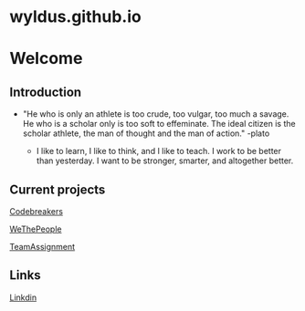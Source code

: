 # wyldus.github.io

# Welcome

## Introduction
 
* "He who is only an athlete is too crude, too vulgar, too much a savage. He who is a scholar only is too soft to effeminate. The ideal citizen is the scholar athlete, the man of thought and the man of action."
-plato

  * I like to learn, I like to think, and I like to teach. I work to be better than yesterday. I want to be stronger, smarter, and altogether better.


## Current projects

[Codebreakers]()

[WeThePeople]()

[TeamAssignment]()
## Links
[Linkdin](https://www.linkedin.com/in/dagoberto-garcia-6375a6213/)
